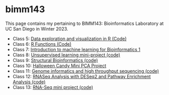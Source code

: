 # bimm143
This page contains my pertaining to BIMM143: Bioinformatics Laboratory at UC San Diego in Winter 2023.

- Class 5: [Data exploration and visualization in R (Code)](https://github.com/joshualauzz/bimm143/blob/main/class05/class05.md)
- Class 6: [R Functions (Code)](https://github.com/joshualauzz/bimm143/blob/main/class06/HW_class6.qmd)
- Class 7: [Introduction to machine learning for Bioinformatics 1](https://github.com/joshualauzz/bimm143/tree/main/class07)
- Class 8: [Unsupervised learning mini-project (code)](https://github.com/joshualauzz/bimm143/blob/main/class08/class08.qmd)
- Class 9: [Structural Bioinformatics (code)](https://github.com/joshualauzz/bimm143/blob/main/class09/class09.qmd)
- Class 10: [Halloween Candy Mini PCA Project](https://github.com/joshualauzz/bimm143/blob/main/class09/class09.qmd)
- Class 11: [Genome informatics and high throughput sequencing (code)](https://github.com/joshualauzz/bimm143/blob/main/class11/class11.qmd)
- Class 12: [RNASeq Analysis with DESeq2 and Pathway Enrichment Analysis (code)](https://github.com/joshualauzz/bimm143/blob/main/class12/class12.qmd)
- Class 13: [RNA-Seq mini project (code)]()